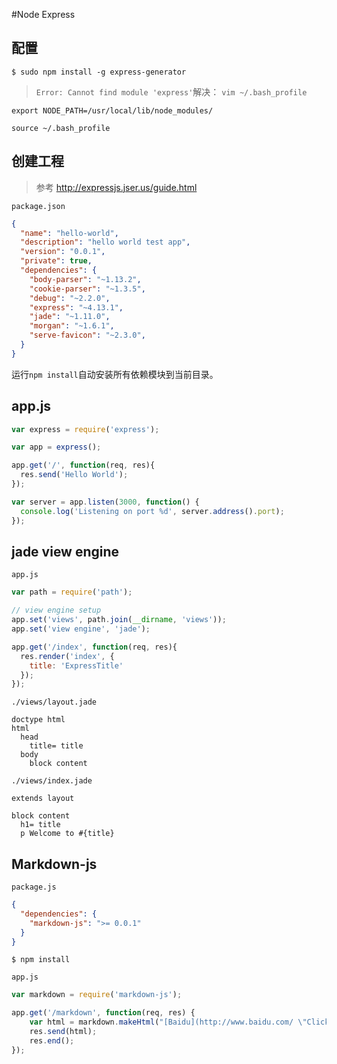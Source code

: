 #Node Express

## 配置
```
$ sudo npm install -g express-generator
```

> `Error: Cannot find module 'express'`解决：
`vim ~/.bash_profile`
```
export NODE_PATH=/usr/local/lib/node_modules/
```
`source ~/.bash_profile`

## 创建工程

> 参考
http://expressjs.jser.us/guide.html

`package.json`

```json
{
  "name": "hello-world",
  "description": "hello world test app",
  "version": "0.0.1",
  "private": true,
  "dependencies": {
    "body-parser": "~1.13.2",
    "cookie-parser": "~1.3.5",
    "debug": "~2.2.0",
    "express": "~4.13.1",
    "jade": "~1.11.0",
    "morgan": "~1.6.1",
    "serve-favicon": "~2.3.0",
  }
}
```

运行`npm install`自动安装所有依赖模块到当前目录。

## app.js

```js
var express = require('express');

var app = express();

app.get('/', function(req, res){
  res.send('Hello World');
});

var server = app.listen(3000, function() {
  console.log('Listening on port %d', server.address().port);
});
```

## jade view engine

`app.js`
```js
var path = require('path');

// view engine setup
app.set('views', path.join(__dirname, 'views'));
app.set('view engine', 'jade');

app.get('/index', function(req, res){
  res.render('index', {
    title: 'ExpressTitle'
  });
});
```

`./views/layout.jade`

```jade
doctype html
html
  head
    title= title
  body
    block content
```

`./views/index.jade`

```jade
extends layout

block content
  h1= title
  p Welcome to #{title}
```

## Markdown-js

`package.js`

```json
{
  "dependencies": {
    "markdown-js": ">= 0.0.1"
  }
}
```

```
$ npm install
```

`app.js`

```js
var markdown = require('markdown-js');

app.get('/markdown', function(req, res) {
    var html = markdown.makeHtml("[Baidu](http://www.baidu.com/ \"Click\") ");
    res.send(html);
    res.end();
});
```

